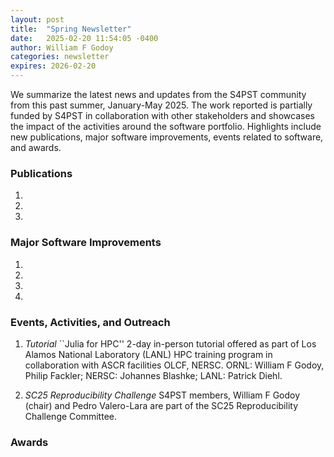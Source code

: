 ```yaml
---
layout: post
title:  "Spring Newsletter"
date:   2025-02-20 11:54:05 -0400
author: William F Godoy
categories: newsletter
expires: 2026-02-20
---
```


We summarize the latest news and updates from the S4PST community from this past summer, January-May 2025. The work reported is partially funded by S4PST in collaboration with other stakeholders and showcases the impact of the activities around the software portfolio. Highlights include new publications, major software improvements, events related to software, and awards. 

### Publications

1. 
2. 
3.

### Major Software Improvements

1. 
2.  
3. 
4. 

### Events, Activities, and Outreach

1. *Tutorial* ``Julia for HPC'' 2-day in-person tutorial offered as part of Los Alamos National Laboratory (LANL) HPC training program in collaboration with ASCR facilities OLCF, NERSC. ORNL: William F Godoy, Philip Fackler; NERSC: Johannes Blashke; LANL: Patrick Diehl.  

2. *SC25 Reproducibility Challenge* S4PST members, William F Godoy (chair) and Pedro Valero-Lara are part of the SC25 Reproducibility Challenge Committee. 


### Awards
